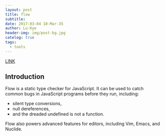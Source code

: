 ```yaml
---
layout: post
title: flow
subtitle: 
date: 2017-03-04 10-Mar-35
author: Lu-Kye
header-img: img/post-bg.jpg
catelog: true
tags: 
  - tools
---
```

[LINK](http://www.flowtype.org/)

## Introduction
Flow is a static type checker for JavaScript. It can be used to catch common bugs in JavaScript programs before they run, including:<br/>
* silent type conversions,   
* null dereferences,   
* and the dreaded undefined is not a function.  
 
Flow also powers advanced features for editors, including Vim, Emacs, and Nuclide.   

